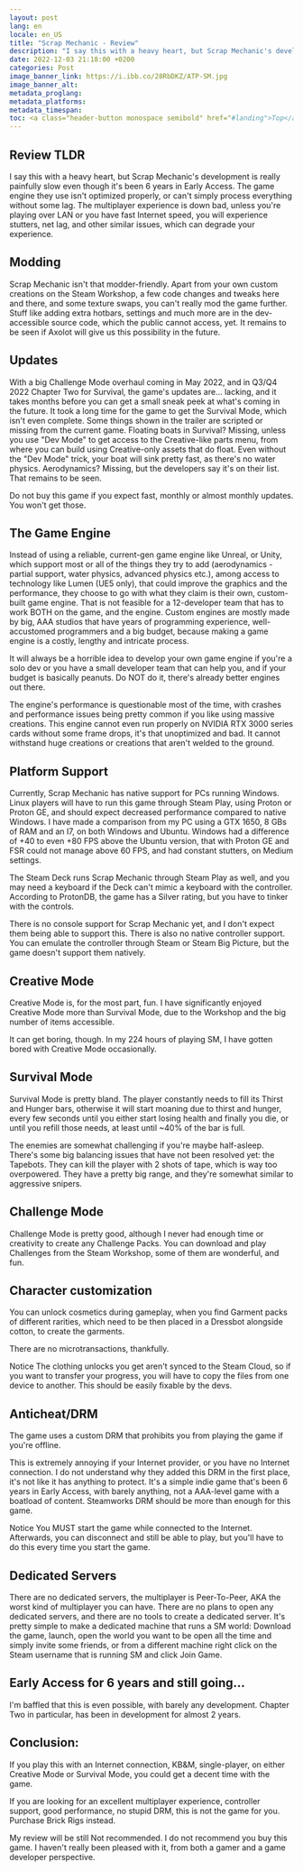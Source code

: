 ```yaml
---
layout: post
lang: en
locale: en_US
title: "Scrap Mechanic - Review"
description: "I say this with a heavy heart, but Scrap Mechanic's development is really painfully slow even though it's been 6 years in Early Access."
date: 2022-12-03 21:18:00 +0200
categories: Post
image_banner_link: https://i.ibb.co/28RbDKZ/ATP-SM.jpg
image_banner_alt: 
metadata_proglang:
metadata_platforms:
metadata_timespan:
toc: <a class="header-button monospace semibold" href="#landing">Top</a><br><a class="header-button monospace semibold" href="#review-tldr">Review TLDR</a><br><a class="header-button monospace semibold" href="#modding">Modding</a><br><a class="header-button monospace semibold" href="#updates">Updates</a><br><a class="header-button monospace semibold" href="#the-game-engine">The Game Engine</a><br><a class="header-button monospace semibold" href="#platform-support">Platform Support</a><br><a class="header-button monospace semibold" href="#creative-mode">Creative Mode</a><br><a class="header-button monospace semibold" href="#survival-mode">Survival Mode</a><br><a class="header-button monospace semibold" href="#challenge-mode">Challenge Mode</a><br><a class="header-button monospace semibold" href="#character-customization">Character Customization</a><br><a class="header-button monospace semibold" href="#anticheatdrm">Anticheat/DRM</a><br><a class="header-button monospace semibold" href="#dedicated-servers">Dedicated Servers</a><br><a class="header-button monospace semibold" href="#early-access-for-6-years-and-still-going">Early Access for 6 years and still going...</a><br><a class="header-button monospace semibold" href="#conclusion">Conclusion</a>
---
```


## Review TLDR
I say this with a heavy heart, but Scrap Mechanic's development is really painfully slow even though it's been 6 years in Early Access. The game engine they use isn't optimized properly, or can't simply process everything without some lag. The multiplayer experience is down bad, unless you're playing over LAN or you have fast Internet speed, you will experience stutters, net lag, and other similar issues, which can degrade your experience.

## Modding
Scrap Mechanic isn't that modder-friendly. Apart from your own custom creations on the Steam Workshop, a few code changes and tweaks here and there, and some texture swaps, you can't really mod the game further. Stuff like adding extra hotbars, settings and much more are in the dev-accessible source code, which the public cannot access, yet. It remains to be seen if Axolot will give us this possibility in the future.

## Updates
With a big Challenge Mode overhaul coming in May 2022, and in Q3/Q4 2022 Chapter Two for Survival, the game's updates are... lacking, and it takes months before you can get a small sneak peek at what's coming in the future. It took a long time for the game to get the Survival Mode, which isn't even complete. Some things shown in the trailer are scripted or missing from the current game. Floating boats in Survival? Missing, unless you use "Dev Mode" to get access to the Creative-like parts menu, from where you can build using Creative-only assets that do float. Even without the "Dev Mode" trick, your boat will sink pretty fast, as there's no water physics. Aerodynamics? Missing, but the developers say it's on their list. That remains to be seen.

Do not buy this game if you expect fast, monthly or almost monthly updates. You won't get those.

## The Game Engine
Instead of using a reliable, current-gen game engine like Unreal, or Unity, which support most or all of the things they try to add (aerodynamics - partial support, water physics, advanced physics etc.), among access to technology like Lumen (UE5 only), that could improve the graphics and the performance, they choose to go with what they claim is their own, custom-built game engine. That is not feasible for a 12-developer team that has to work BOTH on the game, and the engine. Custom engines are mostly made by big, AAA studios that have years of programming experience, well-accustomed programmers and a big budget, because making a game engine is a costly, lengthy and intricate process.

It will always be a horrible idea to develop your own game engine if you're a solo dev or you have a small developer team that can help you, and if your budget is basically peanuts. Do NOT do it, there's already better engines out there.

The engine's performance is questionable most of the time, with crashes and performance issues being pretty common if you like using massive creations. This engine cannot even run properly on NVIDIA RTX 3000 series cards without some frame drops, it's that unoptimized and bad. It cannot withstand huge creations or creations that aren't welded to the ground.

## Platform Support
Currently, Scrap Mechanic has native support for PCs running Windows. Linux players will have to run this game through Steam Play, using Proton or Proton GE, and should expect decreased performance compared to native Windows. I have made a comparison from my PC using a GTX 1650, 8 GBs of RAM and an I7, on both Windows and Ubuntu. Windows had a difference of +40 to even +80 FPS above the Ubuntu version, that with Proton GE and FSR could not manage above 60 FPS, and had constant stutters, on Medium settings.

The Steam Deck runs Scrap Mechanic through Steam Play as well, and you may need a keyboard if the Deck can't mimic a keyboard with the controller. According to ProtonDB, the game has a Silver rating, but you have to tinker with the controls.

There is no console support for Scrap Mechanic yet, and I don't expect them being able to support this. There is also no native controller support. You can emulate the controller through Steam or Steam Big Picture, but the game doesn't support them natively.

## Creative Mode
Creative Mode is, for the most part, fun. I have significantly enjoyed Creative Mode more than Survival Mode, due to the Workshop and the big number of items accessible.

It can get boring, though. In my 224 hours of playing SM, I have gotten bored with Creative Mode occasionally.

## Survival Mode
Survival Mode is pretty bland. The player constantly needs to fill its Thirst and Hunger bars, otherwise it will start moaning due to thirst and hunger, every few seconds until you either start losing health and finally you die, or until you refill those needs, at least until ~40% of the bar is full.

The enemies are somewhat challenging if you're maybe half-asleep. There's some big balancing issues that have not been resolved yet: the Tapebots. They can kill the player with 2 shots of tape, which is way too overpowered. They have a pretty big range, and they're somewhat similar to aggressive snipers.

## Challenge Mode
Challenge Mode is pretty good, although I never had enough time or creativity to create any Challenge Packs. You can download and play Challenges from the Steam Workshop, some of them are wonderful, and fun.

## Character customization
You can unlock cosmetics during gameplay, when you find Garment packs of different rarities, which need to be then placed in a Dressbot alongside cotton, to create the garments.

There are no microtransactions, thankfully.

Notice The clothing unlocks you get aren't synced to the Steam Cloud, so if you want to transfer your progress, you will have to copy the files from one device to another. This should be easily fixable by the devs.

## Anticheat/DRM
The game uses a custom DRM that prohibits you from playing the game if you're offline.

This is extremely annoying if your Internet provider, or you have no Internet connection. I do not understand why they added this DRM in the first place, it's not like it has anything to protect. It's a simple indie game that's been 6 years in Early Access, with barely anything, not a AAA-level game with a boatload of content. Steamworks DRM should be more than enough for this game.

Notice You MUST start the game while connected to the Internet. Afterwards, you can disconnect and still be able to play, but you'll have to do this every time you start the game.

## Dedicated Servers
There are no dedicated servers, the multiplayer is Peer-To-Peer, AKA the worst kind of multiplayer you can have. There are no plans to open any dedicated servers, and there are no tools to create a dedicated server. It's pretty simple to make a dedicated machine that runs a SM world: Download the game, launch, open the world you want to be open all the time and simply invite some friends, or from a different machine right click on the Steam username that is running SM and click Join Game.

## Early Access for 6 years and still going...
I'm baffled that this is even possible, with barely any development. Chapter Two in particular, has been in development for almost 2 years.

## Conclusion:
If you play this with an Internet connection, KB&M, single-player, on either Creative Mode or Survival Mode, you could get a decent time with the game.

If you are looking for an excellent multiplayer experience, controller support, good performance, no stupid DRM, this is not the game for you. Purchase Brick Rigs instead.

My review will be still Not recommended. I do not recommend you buy this game. I haven't really been pleased with it, from both a gamer and a game developer perspective. 
